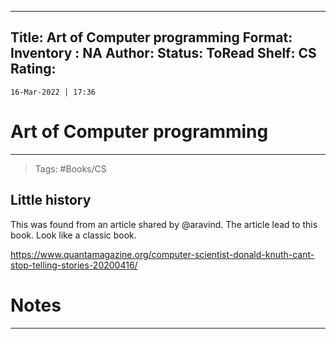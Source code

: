 
---
Title: Art of Computer programming
Format: 
Inventory : NA
Author: 
Status: ToRead
Shelf: CS
Rating: 
---
`16-Mar-2022 | 17:36`

# Art of Computer programming
---

>Tags:  #Books/CS 


## Little history

This was found from an article shared by @aravind. The article lead to this book. Look like a classic book.

https://www.quantamagazine.org/computer-scientist-donald-knuth-cant-stop-telling-stories-20200416/ 


# Notes 
---
